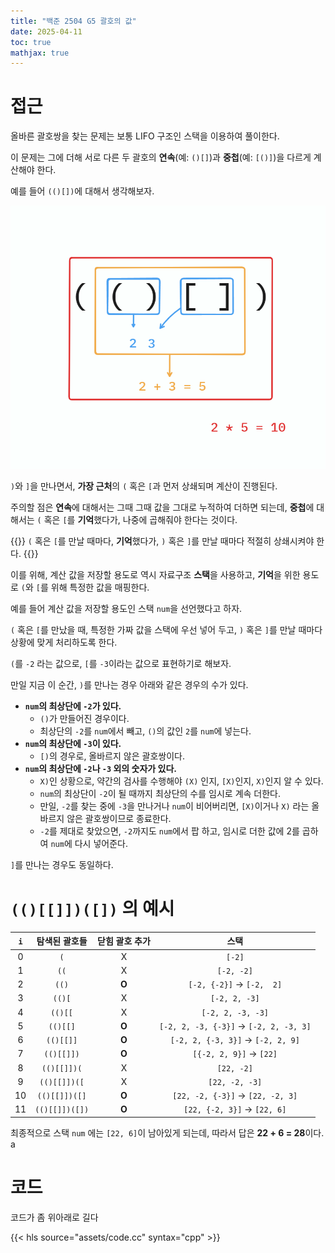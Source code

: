 ```yaml
---
title: "백준 2504 G5 괄호의 값"
date: 2025-04-11
toc: true
mathjax: true
---
```


# 접근

올바른 괄호쌍을 찾는 문제는 보통 LIFO 구조인 스택을 이용하여 풀이한다.

이 문제는 그에 더해 서로 다른 두 괄호의 **연속**(예: `()[]`)과 **중첩**(예: `[()]`)을 다르게 계산해야 한다.


예를 들어 `(()[])`에 대해서 생각해보자.

![](./assets/00.png)

`)`와 `]`을 만나면서, **가장 근처**의 `(` 혹은 `[`과 먼저 상쇄되며 계산이 진행된다.

주의할 점은 **연속**에 대해서는 그때 그때 값을 그대로 누적하여 더하면 되는데, **중첩**에 대해서는 `(` 혹은 `[`를 **기억**했다가, 나중에 곱해줘야 한다는 것이다.

{{<admo>}}
`(` 혹은 `[`를 만날 때마다, **기억**했다가, `)` 혹은 `]`를 만날 때마다 적절히 상쇄시켜야 한다.
{{</admo>}}

이를 위해, 계산 값을 저장할 용도로 역시 자료구조 **스택**을 사용하고, **기억**을 위한 용도로 `(`와 `[`를 위해 특정한 값을 매핑한다.

예를 들어 계산 값을 저장할 용도인 스택 `num`을 선언했다고 하자.

`(` 혹은 `[`를 만났을 때, 특정한 가짜 값을 스택에 우선 넣어 두고, `)` 혹은 `]`를 만날 때마다 상황에 맞게 처리하도록 한다.

`(`를 `-2` 라는 값으로, `[`를 `-3`이라는 값으로 표현하기로 해보자.

만일 지금 이 순간, `)`를 만나는 경우 아래와 같은 경우의 수가 있다.
* **`num`의 최상단에 `-2`가 있다.**
  * `()`가 만들어진 경우이다. 
  * 최상단의 `-2`를 `num`에서 빼고, `()`의 값인 `2`를 `num`에 넣는다.
* **`num`의 최상단에 `-3`이 있다.**
  * `[)`의 경우로, 올바르지 않은 괄호쌍이다.
* **`num`의 최상단에 `-2`나 `-3` 외의 숫자가 있다.**
  * `X)`인 상황으로, 약간의 검사를 수행해야 `(X)` 인지, `[X)`인지, `X)`인지 알 수 있다.
  * `num`의 최상단이 `-2`이 될 때까지 최상단의 수를 임시로 계속 더한다.
  * 만일, `-2`를 찾는 중에 `-3`을 만나거나 `num`이 비어버리면, `[X)`이거나 `X)` 라는 올바르지 않은 괄호쌍이므로 종료한다.
  * `-2`를 제대로 찾았으면, `-2`까지도 `num`에서 팝 하고, 임시로 더한 값에 2를 곱하여 `num`에 다시 넣어준다.

`]`를 만나는 경우도 동일하다.

# `(()[[]])([])` 의 예시

| `i` | 탐색된 괄호들 | 닫힘 괄호 추가 | 스택 |
| :-: | :-: | :-: | :-: |
| 0 | `(` | X | `[-2]` |
| 1 | `((` | X | `[-2, -2]` |
| 2 | `(()` | **O** | `[-2, {-2}]` → `[-2,  2]` |
| 3 | `(()[` | X |  `[-2, 2, -3]` |
| 4 | `(()[[` |X |  `[-2, 2, -3, -3]` |
| 5 | `(()[[]` |**O** | `[-2, 2, -3, {-3}]` → `[-2, 2, -3, 3]` |
| 6 | `(()[[]]` |**O** |  `[-2, 2, {-3, 3}]` → `[-2, 2, 9]` |
| 7 | `(()[[]])` |**O** |  `[{-2, 2, 9}]` → `[22]` |
| 8 | `(()[[]])(` |X |  `[22, -2]` |
| 9 | `(()[[]])([` |X |  `[22, -2, -3]` |
| 10 | `(()[[]])([]` |**O** |  `[22, -2, {-3}]` → `[22, -2, 3]`|
| 11 | `(()[[]])([])` |**O** | `[22, {-2, 3}]` → `[22, 6]` |

최종적으로 스택 `num` 에는 `[22, 6]`이 남아있게 되는데, 따라서 답은 **22 + 6 = 28**이다.
a

# 코드

코드가 좀 위아래로 길다

{{< hls source="assets/code.cc" syntax="cpp" >}}

